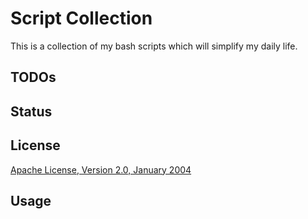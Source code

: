Script Collection
=================

This is a collection of my bash scripts which will simplify my daily life.

TODOs
-----

Status
------

License
-------
[Apache License, Version 2.0, January 2004](http://www.apache.org/licenses/)

Usage
-----


